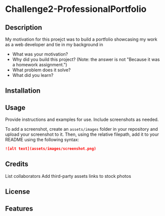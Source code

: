 # Challenge2-ProfessionalPortfolio

## Description

My motivation for this proejct was to build a portfolio showcasing my work as a web developer and tie in my background in 

- What was your motivation?
- Why did you build this project? (Note: the answer is not "Because it was a homework assignment.")
- What problem does it solve?
- What did you learn?

## Installation

## Usage

Provide instructions and examples for use. Include screenshots as needed.


To add a screenshot, create an `assets/images` folder in your repository and upload your screenshot to it. Then, using the relative filepath, add it to your README using the following syntax:


   ```md
   ![alt text](assets/images/screenshot.png)
   ```

## Credits

List collaborators
Add third-party assets
links to stock photos

## License


## Features
